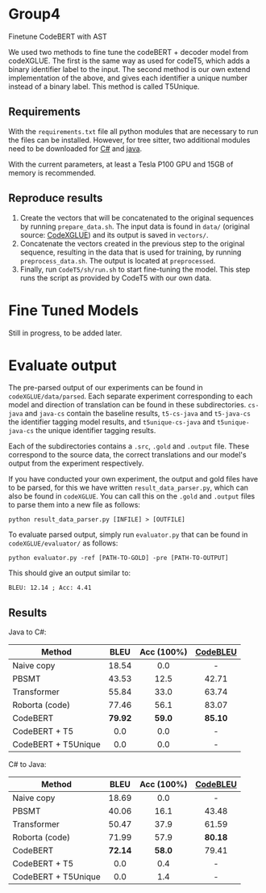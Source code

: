 # Group4
Finetune CodeBERT with AST

We used two methods to fine tune the codeBERT + decoder model from codeXGLUE.
The first is the same way as used for codeT5, which adds a binary identifier label
to the input.
The second method is our own extend implementation of the above, and gives each identifier
a unique number instead of a binary label. This method is called T5Unique.

## Requirements

With the `requirements.txt` file all python modules that are necessary to run the files
can be installed.
However, for tree sitter, two additional modules need to be downloaded for [C#](https://github.com/tree-sitter/tree-sitter-c-sharp)
and [java](https://github.com/tree-sitter/tree-sitter-java).

With the current parameters, at least a Tesla P100 GPU and 15GB of memory is recommended.

## Reproduce results

1. Create the vectors that will be concatenated to the original sequences by running
`prepare_data.sh`. The input data is found in `data/` (original source: [CodeXGLUE](https://github.com/microsoft/CodeXGLUE)) and its output is saved in `vectors/`.
2. Concatenate the vectors created in the previous step to the original sequence, resulting in the 
data that is used for training, by running `preprocess_data.sh`. The output is located at `preprocessed`.
3. Finally, run `CodeT5/sh/run.sh` to start fine-tuning the model. This step runs the script as 
provided by CodeT5 with our own data.

# Fine Tuned Models

Still in progress, to be added later.


# Evaluate output

The pre-parsed output of our experiments can be found in `codeXGLUE/data/parsed`. Each separate experiment corresponding to each model and direction of translation can be found in these subdirectories. `cs-java` and `java-cs` contain the baseline results, `t5-cs-java` and `t5-java-cs` the identifier tagging model results, and `t5unique-cs-java` and `t5unique-java-cs` the unique identifier tagging results.

Each of the subdirectories contains a `.src`, `.gold` and `.output` file. These correspond to the source data, the correct translations and our model's output from the experiment respectively.

If you have conducted your own experiment, the output and gold files have to be parsed, for this we have written `result_data_parser.py`, which can also be found in `codeXGLUE`. You can call this on the `.gold` and `.output` files to parse them into a new file as follows:

`python result_data_parser.py [INFILE] > [OUTFILE]`

To evaluate parsed output, simply run `evaluator.py` that can be found in `codeXGLUE/evaluator/` as follows:

`python evaluator.py -ref [PATH-TO-GOLD] -pre [PATH-TO-OUTPUT]`

This should give an output similar to:

`BLEU: 12.14 ; Acc: 4.41`

## Results

Java to C#:

|     Method          |    BLEU    | Acc (100%) |  [CodeBLEU](https://github.com/microsoft/CodeXGLUE/blob/main/Code-Code/code-to-code-trans/CodeBLEU.MD) |  
|    ----------       | :--------: | :-------:  | :-------: |
| Naive copy          |   18.54    |    0.0     |      -    |
| PBSMT      	      |   43.53    |   12.5     |   42.71   |
| Transformer         |   55.84    |   33.0     |   63.74   |
| Roborta (code)      |   77.46    |   56.1     |   83.07   |
| CodeBERT   	      | **79.92**  | **59.0**   | **85.10** |
| CodeBERT + T5       |     0.0    |     0.0    |     -     |
| CodeBERT + T5Unique |     0.0    |     0.0    |      -    |

C# to Java:

|     Method          |    BLEU    | Acc (100%) |  [CodeBLEU](https://github.com/microsoft/CodeXGLUE/blob/main/Code-Code/code-to-code-trans/CodeBLEU.MD) | 
|    ----------       | :--------: | :-------:  | :-------: |
| Naive copy          |   18.69    |     0.0    |      -    |
| PBSMT               |   40.06    |    16.1    |   43.48   |
| Transformer         |   50.47    |    37.9    |   61.59   |
| Roborta (code)      |   71.99    |    57.9    | **80.18** |
| CodeBERT            | **72.14**  |  **58.0**  |   79.41   |
| CodeBERT + T5       |    0.0     |     0.4    |      -    |
| CodeBERT + T5Unique |    0.0     |     1.4    |      -    |

